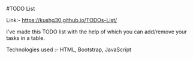 #TODO List

Link:- https://kushg30.github.io/TODOs-List/

I've made this TODO list with the help of which you can add/remove your tasks in a table.

Technologies used :-
HTML, Bootstrap, JavaScript
